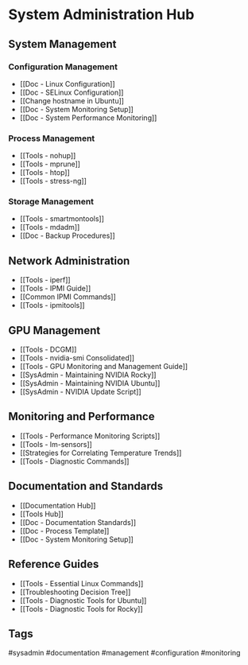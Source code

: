 # System Administration Hub

## System Management
### Configuration Management
- [[Doc - Linux Configuration]]
- [[Doc - SELinux Configuration]]
- [[Change hostname in Ubuntu]]
- [[Doc - System Monitoring Setup]]
- [[Doc - System Performance Monitoring]]

### Process Management
- [[Tools - nohup]]
- [[Tools - mprune]]
- [[Tools - htop]]
- [[Tools - stress-ng]]

### Storage Management
- [[Tools - smartmontools]]
- [[Tools - mdadm]]
- [[Doc - Backup Procedures]]

## Network Administration
- [[Tools - iperf]]
- [[Tools - IPMI Guide]]
- [[Common IPMI Commands]]
- [[Tools - ipmitools]]

## GPU Management
- [[Tools - DCGM]]
- [[Tools - nvidia-smi Consolidated]]
- [[Tools - GPU Monitoring and Management Guide]]
- [[SysAdmin - Maintaining NVIDIA Rocky]]
- [[SysAdmin - Maintaining NVIDIA Ubuntu]]
- [[SysAdmin - NVIDIA Update Script]]

## Monitoring and Performance
- [[Tools - Performance Monitoring Scripts]]
- [[Tools - lm-sensors]]
- [[Strategies for Correlating Temperature Trends]]
- [[Tools - Diagnostic Commands]]

## Documentation and Standards
- [[Documentation Hub]]
- [[Tools Hub]]
- [[Doc - Documentation Standards]]
- [[Doc - Process Template]]
- [[Doc - System Monitoring Setup]]

## Reference Guides
- [[Tools - Essential Linux Commands]]
- [[Troubleshooting Decision Tree]]
- [[Tools - Diagnostic Tools for Ubuntu]]
- [[Tools - Diagnostic Tools for Rocky]]

## Tags
#sysadmin #documentation #management #configuration #monitoring